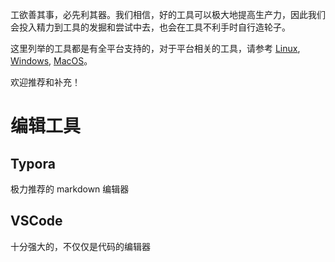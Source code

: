 
工欲善其事，必先利其器。我们相信，好的工具可以极大地提高生产力，因此我们会投入精力到工具的发掘和尝试中去，也会在工具不利手时自行造轮子。

这里列举的工具都是有全平台支持的，对于平台相关的工具，请参考 [Linux](../linux), [Windows](..//windows), [MacOS](..//macos)。

欢迎推荐和补充！

# 编辑工具

## Typora

极力推荐的 markdown 编辑器

## VSCode

十分强大的，不仅仅是代码的编辑器
